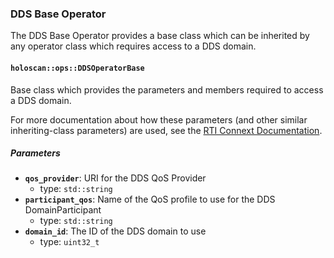 ### DDS Base Operator

The DDS Base Operator provides a base class which can be inherited by any
operator class which requires access to a DDS domain.

#### `holoscan::ops::DDSOperatorBase`

Base class which provides the parameters and members required to access a
DDS domain.

For more documentation about how these parameters (and other similar
inheriting-class parameters) are used, see the
[RTI Connext Documentation](https://community.rti.com/documentation).

##### Parameters

- **`qos_provider`**: URI for the DDS QoS Provider
  - type: `std::string`
- **`participant_qos`**: Name of the QoS profile to use for the DDS DomainParticipant
  - type: `std::string`
- **`domain_id`**: The ID of the DDS domain to use
  - type: `uint32_t`
